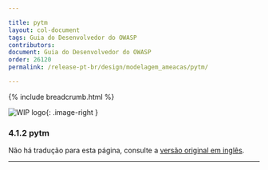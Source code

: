```yaml
---

title: pytm
layout: col-document
tags: Guia do Desenvolvedor do OWASP
contributors:
document: Guia do Desenvolvedor do OWASP
order: 26120
permalink: /release-pt-br/design/modelagem_ameacas/pytm/

---
```


{% include breadcrumb.html %}

<style type="text/css">
.image-right {
  height: 180px;
  display: block;
  margin-left: auto;
  margin-right: auto;
  float: right;
}
</style>

![WIP logo](../../../assets/images/dg_wip.png "Trabalho em andamento"){: .image-right }

### 4.1.2 pytm

Não há tradução para esta página, consulte a [versão original em inglês][release060102].

----

[release060102]: https://github.com/OWASP/www-project-developer-guide/blob/main/draft/06-design/01-threat-modeling/02-pytm.md
